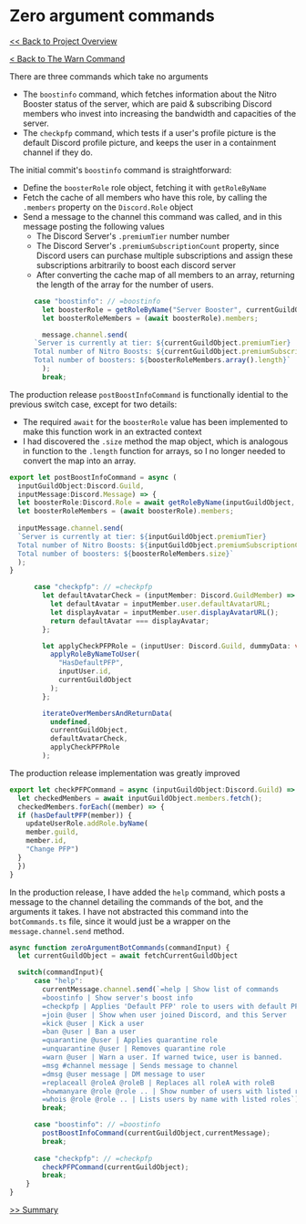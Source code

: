 # Zero argument commands

[<< Back to Project Overview](../defenderProject.md)

[< Back to The Warn Command](warnCommand.md)

There are three commands which take no arguments
- The `boostinfo` command, which fetches information about the Nitro Booster status of the server, which are paid & subscribing Discord members who invest into increasing the bandwidth and capacities of the server.
- The `checkpfp` command, which tests if a user's profile picture is the default Discord profile picture, and keeps the user in a containment channel if they do.

The initial commit's `boostinfo` command is straightforward:
- Define the `boosterRole` role object, fetching it with `getRoleByName`
- Fetch the cache of all  members who have this role, by calling the `.members` property on the `Discord.Role` object
- Send a message to the channel this command was called, and in this message posting the following values
  - The Discord Server's `.premiumTier` number number
  - The Discord Server's `.premiumSubscriptionCount` property, since Discord users can purchase multiple subscriptions and assign these subscriptions arbitrarily to boost each discord server
  - After converting the cache map of all members to an array, returning the length of the array for the number of users.

```typescript
      case "boostinfo": // =boostinfo
        let boosterRole = getRoleByName("Server Booster", currentGuildObject);
        let boosterRoleMembers = (await boosterRole).members;

        message.channel.send(
      `Server is currently at tier: ${currentGuildObject.premiumTier}
      Total number of Nitro Boosts: ${currentGuildObject.premiumSubscriptionCount}
      Total number of boosters: ${boosterRoleMembers.array().length}`
        );
        break;
```

The production release `postBoostInfoCommand` is functionally idential to the previous switch case, except for two details:
- The required `await` for the `boosterRole` value has been implemented to make this function work in an extracted context
- I had discovered the `.size` method the map object, which is analogous in function to the `.length` function for arrays, so I no longer needed to convert the map into an array.


```typescript
export let postBoostInfoCommand = async (
  inputGuildObject:Discord.Guild, 
  inputMessage:Discord.Message) => {
  let boosterRole:Discord.Role = await getRoleByName(inputGuildObject, "Nitro Booster");
  let boosterRoleMembers = (await boosterRole).members;
  
  inputMessage.channel.send(
  `Server is currently at tier: ${inputGuildObject.premiumTier}
  Total number of Nitro Boosts: ${inputGuildObject.premiumSubscriptionCount}
  Total number of boosters: ${boosterRoleMembers.size}`
  );
}
```

```typescript
      case "checkpfp": // =checkpfp
        let defaultAvatarCheck = (inputMember: Discord.GuildMember) => {
          let defaultAvatar = inputMember.user.defaultAvatarURL;
          let displayAvatar = inputMember.user.displayAvatarURL();
          return defaultAvatar === displayAvatar;
        };

        let applyCheckPFPRole = (inputUser: Discord.Guild, dummyData: void) => {
          applyRoleByNameToUser(
            "HasDefaultPFP",
            inputUser.id,
            currentGuildObject
          );
        };

        iterateOverMembersAndReturnData(
          undefined,
          currentGuildObject,
          defaultAvatarCheck,
          applyCheckPFPRole
        );
```

The production release implementation was greatly improved
```typescript
export let checkPFPCommand = async (inputGuildObject:Discord.Guild) => {
  let checkedMembers = await inputGuildObject.members.fetch();
  checkedMembers.forEach((member) => {
  if (hasDefaultPFP(member)) {
    updateUserRole.addRole.byName(
    member.guild,
    member.id,
    "Change PFP")
  }
  })
}
```

In the production release, I have added the `help` command, which posts a message to the channel detailing the commands of the bot, and the arguments it takes. I have not abstracted this command into the `botCommands.ts` file, since it would just be a wrapper on the `message.channel.send` method.

```typescript
async function zeroArgumentBotCommands(commandInput) {
  let currentGuildObject = await fetchCurrentGuildObject

  switch(commandInput){
      case "help":
        currentMessage.channel.send(`=help | Show list of commands
        =boostinfo | Show server's boost info
        =checkpfp | Applies 'Default PFP' role to users with default PFP
        =join @user | Show when user joined Discord, and this Server
        =kick @user | Kick a user
        =ban @user | Ban a user
        =quarantine @user | Applies quarantine role
        =unquarantine @user | Removes quarantine role
        =warn @user | Warn a user. If warned twice, user is banned.
        =msg #channel message | Sends message to channel
        =dmsg @user message | DM message to user
        =replaceall @roleA @roleB | Replaces all roleA with roleB
        =howmanyare @role @role .. | Show number of users with listed roles
        =whois @role @role .. | Lists users by name with listed roles`)
        break;

      case "boostinfo": // =boostinfo
        postBoostInfoCommand(currentGuildObject,currentMessage);
        break;
        
      case "checkpfp": // =checkpfp
        checkPFPCommand(currentGuildObject);
        break;
    }
}
```

[>> Summary](../summary.md)

